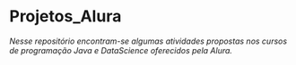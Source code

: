 ﻿# Projetos_Alura

 *Nesse repositório encontram-se algumas atividades propostas nos cursos de programação Java e DataScience oferecidos pela Alura.*



